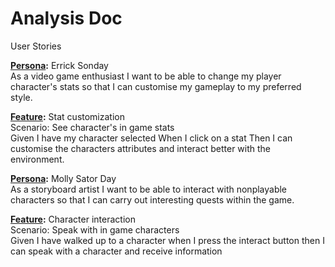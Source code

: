 # Analysis Doc
User Stories

**<ins>Persona</ins>:** Errick Sonday\
As a video game enthusiast
I want to be able to change my player character's stats
so that I can customise my gameplay to my preferred style.

**<ins>Feature</ins>:** Stat customization\
Scenario: See character's in game stats\
Given I have my character selected
When I click on a stat
Then I can customise the characters attributes
and interact better with the environment.

**<ins>Persona</ins>:** Molly Sator Day\
As a storyboard artist
I want to be able to interact with nonplayable characters
so that I can carry out interesting quests within the game.

**<ins>Feature</ins>:** Character interaction\
Scenario: Speak with in game characters\
Given I have walked up to a character
when I press the interact button
then I can speak with a character and receive information

